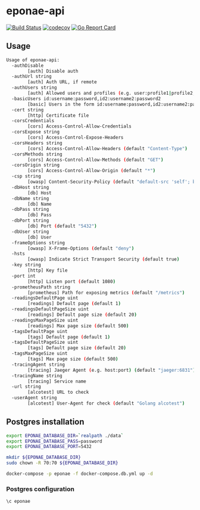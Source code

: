 # eponae-api

[![Build Status](https://travis-ci.org/ViBiOh/eponae-api.svg?branch=master)](https://travis-ci.org/ViBiOh/eponae-api)
[![codecov](https://codecov.io/gh/ViBiOh/eponae-api/branch/master/graph/badge.svg)](https://codecov.io/gh/ViBiOh/eponae-api)
[![Go Report Card](https://goreportcard.com/badge/github.com/ViBiOh/eponae-api)](https://goreportcard.com/report/github.com/ViBiOh/eponae-api)

## Usage

```bash
Usage of eponae-api:
  -authDisable
        [auth] Disable auth
  -authUrl string
        [auth] Auth URL, if remote
  -authUsers string
        [auth] Allowed users and profiles (e.g. user:profile1|profile2,user2:profile3). Empty allow any identified user
  -basicUsers id:username:password,id2:username2:password2
        [basic] Users in the form id:username:password,id2:username2:password2
  -cert string
        [http] Certificate file
  -corsCredentials
        [cors] Access-Control-Allow-Credentials
  -corsExpose string
        [cors] Access-Control-Expose-Headers
  -corsHeaders string
        [cors] Access-Control-Allow-Headers (default "Content-Type")
  -corsMethods string
        [cors] Access-Control-Allow-Methods (default "GET")
  -corsOrigin string
        [cors] Access-Control-Allow-Origin (default "*")
  -csp string
        [owasp] Content-Security-Policy (default "default-src 'self'; base-uri 'self'")
  -dbHost string
        [db] Host
  -dbName string
        [db] Name
  -dbPass string
        [db] Pass
  -dbPort string
        [db] Port (default "5432")
  -dbUser string
        [db] User
  -frameOptions string
        [owasp] X-Frame-Options (default "deny")
  -hsts
        [owasp] Indicate Strict Transport Security (default true)
  -key string
        [http] Key file
  -port int
        [http] Listen port (default 1080)
  -prometheusPath string
        [prometheus] Path for exposing metrics (default "/metrics")
  -readingsDefaultPage uint
        [readings] Default page (default 1)
  -readingsDefaultPageSize uint
        [readings] Default page size (default 20)
  -readingsMaxPageSize uint
        [readings] Max page size (default 500)
  -tagsDefaultPage uint
        [tags] Default page (default 1)
  -tagsDefaultPageSize uint
        [tags] Default page size (default 20)
  -tagsMaxPageSize uint
        [tags] Max page size (default 500)
  -tracingAgent string
        [tracing] Jaeger Agent (e.g. host:port) (default "jaeger:6831")
  -tracingName string
        [tracing] Service name
  -url string
        [alcotest] URL to check
  -userAgent string
        [alcotest] User-Agent for check (default "Golang alcotest")
```

## Postgres installation

```bash
export EPONAE_DATABASE_DIR=`realpath ./data`
export EPONAE_DATABASE_PASS=password
export EPONAE_DATABASE_PORT=5432

mkdir ${EPONAE_DATABASE_DIR}
sudo chown -R 70:70 ${EPONAE_DATABASE_DIR}

docker-compose -p eponae -f docker-compose.db.yml up -d
```

### Postgres configuration

```sql
\c eponae
```
